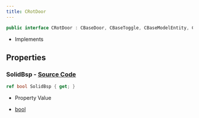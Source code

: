 ```yaml
---
title: CRotDoor
---
```


```csharp
public interface CRotDoor : CBaseDoor, CBaseToggle, CBaseModelEntity, CBaseEntity, CEntityInstance, ISchemaClass<CEntityInstance>, ISchemaClass<CBaseEntity>, ISchemaClass<CBaseModelEntity>, ISchemaClass<CBaseToggle>, ISchemaClass<CBaseDoor>, ISchemaClass<CRotDoor>, ISchemaField, ISchemaClass, INativeHandle
```

- Implements

## Properties

### **SolidBsp** - [Source Code](https://github.com/swiftly-solution/swiftlys2/blob/main/managed/src/SwiftlyS2.Generated/Schemas/Interfaces/CRotDoor.cs#L16)

```csharp
ref bool SolidBsp { get; }
```

- Property Value

- [bool](https://learn.microsoft.com/dotnet/api/system.boolean)


